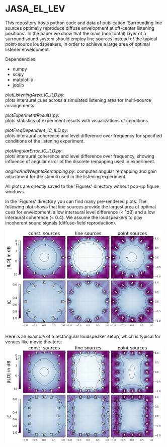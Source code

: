 # JASA_EL_LEV
This repository hosts python code and data of publication 'Surrounding line sources optimally reproduce diffuse envelopment at off-center listening positions'. In the paper we show that the main (horizontal) layer of a surround sound system should employ line sources instead of the typical point-source loudspeakers, in order to achieve a large area of optimal listener envelopment.

Dependencies:
* numpy
* scipy
* matplotlib
* joblib
  
  
*plotListeningArea_IC_ILD.py*:  
plots interaural cues across a simulated listening area for multi-source arrangements. 

*plotExperimentResults.py*:  
plots statistics of experiment results with visualizations of conditions.  
  
*plotFreqDependent_IC_ILD.py*:  
plots interaural coherence and level difference over frequency for specified conditions of the listening experiment.  
  
*plotAngularError_IC_ILD.py*:  
plots interaural coherence and level difference over frequency, showing influence of angular error of the discrete remapping used in experiment.

*anglesAndWeightsRemapping.py*:
computes angular remapping and gain adjustment for the stimuli used in the listening experiment.
  
All plots are directly saved to the 'Figures' directory without pop-up figure windows.

In the 'Figures' directory you can find many pre-rendered plots. The following plot shows that line sources provide the largest area of optimal cues for envelopment: a low interaural level difference (< 1dB) and a low interaural coherence (< 0.4). We assume the loudspeakers to play incoherent sound signals (diffuse-field reproduction).

<img src="/Figures/ListeningArea_IC_ILD/12LS_sweet_area_ERB.jpg" alt="drawing" width="500"/>

Here is an example of a rectangular loudspeaker setup, which is typical for venues like movie theaters:
<img src="/Figures/ListeningArea_IC_ILD/RECT_80wide100long_16LS_sweet_area_ERB.jpg" alt="drawing" width="500"/>
